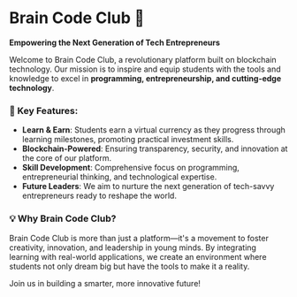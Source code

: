
# Brain Code Club 🚀  

**Empowering the Next Generation of Tech Entrepreneurs**  

Welcome to Brain Code Club, a revolutionary platform built on blockchain technology. Our mission is to inspire and equip students with the tools and knowledge to excel in **programming, entrepreneurship, and cutting-edge technology**.  

### 🌟 Key Features:  
- **Learn & Earn**: Students earn a virtual currency as they progress through learning milestones, promoting practical investment skills.  
- **Blockchain-Powered**: Ensuring transparency, security, and innovation at the core of our platform.  
- **Skill Development**: Comprehensive focus on programming, entrepreneurial thinking, and technological expertise.  
- **Future Leaders**: We aim to nurture the next generation of tech-savvy entrepreneurs ready to reshape the world.  

### 💡 Why Brain Code Club?  
Brain Code Club is more than just a platform—it's a movement to foster creativity, innovation, and leadership in young minds. By integrating learning with real-world applications, we create an environment where students not only dream big but have the tools to make it a reality.  

Join us in building a smarter, more innovative future!  

